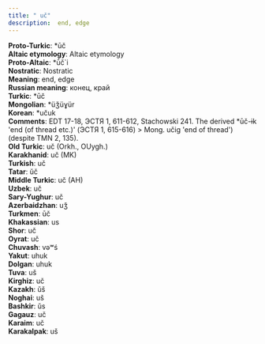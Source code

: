 ```yaml
---
title: " uč"
description:  end, edge
---
```


<strong>Proto-Turkic</strong>:  *ūč<br>
<strong>Altaic etymology</strong>:  Altaic etymology<br>
<strong> Proto-Altaic</strong>:  *ū́č`i<br>
<strong>Nostratic</strong>:  Nostratic<br>
<strong>Meaning</strong>:  end, edge<br>
<strong>Russian meaning</strong>:  конец, край<br>
<strong>Turkic</strong>:  *ūč<br>
<strong>Mongolian</strong>:  *üǯüɣür<br>
<strong>Korean</strong>:  *učuk<br>
<strong>Comments</strong>:  EDT 17-18, ЭСТЯ 1, 611-612, Stachowski 241. The derived *ūč-ɨk 'end (of thread etc.)' (ЭСТЯ 1, 615-616) > Mong. učig 'end of thread') (despite TMN 2, 135).<br>
<strong>Old Turkic</strong>:  uč (Orkh., OUygh.)<br>
<strong>Karakhanid</strong>:  uč (MK)<br>
<strong>Turkish</strong>:  uč<br>
<strong>Tatar</strong>:  ŭč<br>
<strong>Middle Turkic</strong>:  uč (AH)<br>
<strong>Uzbek</strong>:  uč<br>
<strong>Sary-Yughur</strong>:  uč<br>
<strong>Azerbaidzhan</strong>:  uǯ<br>
<strong>Turkmen</strong>:  ūč<br>
<strong>Khakassian</strong>:  us<br>
<strong>Shor</strong>:  uč<br>
<strong>Oyrat</strong>:  uč<br>
<strong>Chuvash</strong>:  vǝʷś<br>
<strong>Yakut</strong>:  uhuk<br>
<strong>Dolgan</strong>:  uhuk<br>
<strong>Tuva</strong>:  uš<br>
<strong>Kirghiz</strong>:  uč<br>
<strong>Kazakh</strong>:  ŭš<br>
<strong>Noghai</strong>:  uš<br>
<strong>Bashkir</strong>:  ŭs<br>
<strong>Gagauz</strong>:  uč<br>
<strong>Karaim</strong>:  uč<br>
<strong>Karakalpak</strong>:  uš<br>


